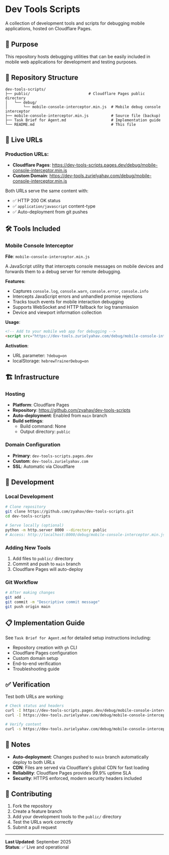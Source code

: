 # Dev Tools Scripts

A collection of development tools and scripts for debugging mobile applications, hosted on Cloudflare Pages.

## 🎯 Purpose

This repository hosts debugging utilities that can be easily included in mobile web applications for development and testing purposes.

## 📁 Repository Structure

```
dev-tools-scripts/
├── public/                          # Cloudflare Pages public directory
│   └── debug/
│       └── mobile-console-interceptor.min.js  # Mobile debug console interceptor
├── mobile-console-interceptor.min.js          # Source file (backup)
├── Task Brief for Agent.md                    # Implementation guide
└── README.md                                  # This file
```

## 🚀 Live URLs

### Production URLs:
- **Cloudflare Pages**: https://dev-tools-scripts.pages.dev/debug/mobile-console-interceptor.min.js
- **Custom Domain**: https://dev-tools.zurielyahav.com/debug/mobile-console-interceptor.min.js

Both URLs serve the same content with:
- ✅ HTTP 200 OK status
- ✅ `application/javascript` content-type
- ✅ Auto-deployment from git pushes

## 🛠️ Tools Included

### Mobile Console Interceptor
**File**: `mobile-console-interceptor.min.js`

A JavaScript utility that intercepts console messages on mobile devices and forwards them to a debug server for remote debugging.

**Features**:
- Captures `console.log`, `console.warn`, `console.error`, `console.info`
- Intercepts JavaScript errors and unhandled promise rejections
- Tracks touch events for mobile interaction debugging
- Supports WebSocket and HTTP fallback for log transmission
- Device and viewport information collection

**Usage**:
```html
<!-- Add to your mobile web app for debugging -->
<script src="https://dev-tools.zurielyahav.com/debug/mobile-console-interceptor.min.js"></script>
```

**Activation**:
- URL parameter: `?debug=on`
- localStorage: `hebrewTrainerDebug=on`

## 🏗️ Infrastructure

### Hosting
- **Platform**: Cloudflare Pages
- **Repository**: https://github.com/zyahav/dev-tools-scripts
- **Auto-deployment**: Enabled from `main` branch
- **Build settings**: 
  - Build command: None
  - Output directory: `public`

### Domain Configuration
- **Primary**: `dev-tools-scripts.pages.dev`
- **Custom**: `dev-tools.zurielyahav.com`
- **SSL**: Automatic via Cloudflare

## 🔧 Development

### Local Development
```bash
# Clone repository
git clone https://github.com/zyahav/dev-tools-scripts.git
cd dev-tools-scripts

# Serve locally (optional)
python -m http.server 8000 --directory public
# Access: http://localhost:8000/debug/mobile-console-interceptor.min.js
```

### Adding New Tools
1. Add files to `public/` directory
2. Commit and push to `main` branch
3. Cloudflare Pages will auto-deploy

### Git Workflow
```bash
# After making changes
git add .
git commit -m "Descriptive commit message"
git push origin main
```

## 📋 Implementation Guide

See `Task Brief for Agent.md` for detailed setup instructions including:
- Repository creation with `gh` CLI
- Cloudflare Pages configuration
- Custom domain setup
- End-to-end verification
- Troubleshooting guide

## ✅ Verification

Test both URLs are working:
```bash
# Check status and headers
curl -I https://dev-tools-scripts.pages.dev/debug/mobile-console-interceptor.min.js
curl -I https://dev-tools.zurielyahav.com/debug/mobile-console-interceptor.min.js

# Verify content
curl -s https://dev-tools.zurielyahav.com/debug/mobile-console-interceptor.min.js | grep -o "console" | head -1
```

## 📝 Notes

- **Auto-deployment**: Changes pushed to `main` branch automatically deploy to both URLs
- **CDN**: Files are served via Cloudflare's global CDN for fast loading
- **Reliability**: Cloudflare Pages provides 99.9% uptime SLA
- **Security**: HTTPS enforced, modern security headers included

## 🤝 Contributing

1. Fork the repository
2. Create a feature branch
3. Add your development tools to the `public/` directory
4. Test the URLs work correctly
5. Submit a pull request

---

**Last Updated**: September 2025  
**Status**: ✅ Live and operational

